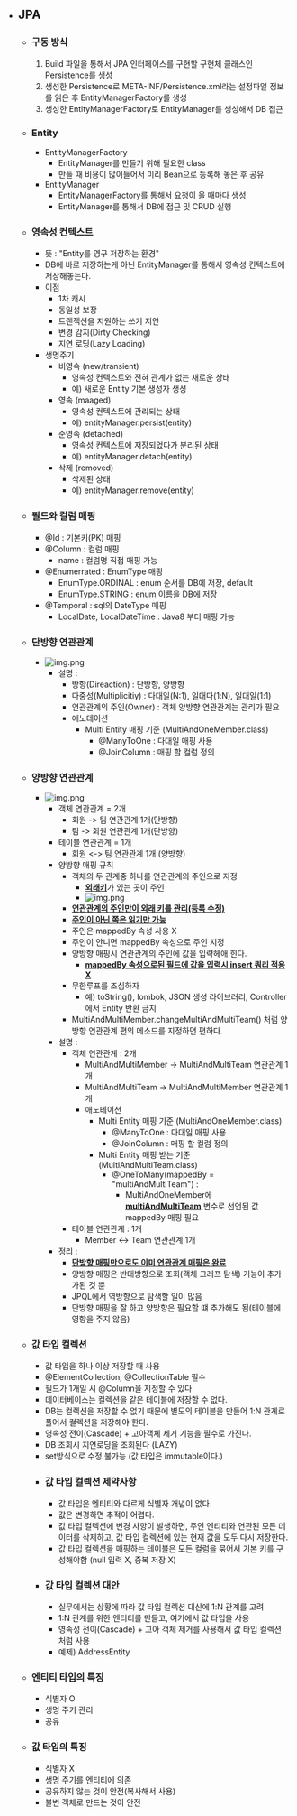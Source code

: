 + ## JPA
    + ### 구동 방식
        1. Build 파일을 통해서 JPA 인터페이스를 구현할 구현체 클래스인 Persistence를 생성
        2. 생성한 Persistence로 META-INF/Persistence.xml라는 설정파일 정보를 읽은 후 EntityManagerFactory를 생성
        3. 생성한 EntityManagerFactory로 EntityManager를 생성해서 DB 접근
    + ### Entity
        + EntityManagerFactory
            + EntityManager를 만들기 위해 필요한 class
            + 만들 때 비용이 많이들어서 미리 Bean으로 등록해 놓은 후 공유
        + EntityManager
            + EntityManagerFactory를 통해서 요청이 올 때마다 생성
            + EntityManager를 통해서 DB에 접근 및 CRUD 실행
    + ### 영속성 컨텍스트
        + 뜻 : "Entity를 영구 저장하는 환경"
        + DB에 바로 저장하는게 아닌 EntityManager를 통해서 영속성 컨텍스트에 저장해놓는다.
        + 이점
            + 1차 캐시
            + 동일성 보장
            + 트랜잭션을 지원하는 쓰기 지연
            + 변경 감지(Dirty Checking)
            + 지연 로딩(Lazy Loading)
        + 생명주기
            + 비영속 (new/transient)
                + 영속성 컨텍스트와 전혀 관계가 없는 새로운 상태
                + 예) 새로운 Entity 기본 생성자 생성
            + 영속 (maaged)
                + 영속성 컨텍스트에 관리되는 상태
                + 예) entityManager.persist(entity)
            + 준영속 (detached)
                + 영속성 컨텍스트에 저장되었다가 분리된 상태
                + 예) entityManager.detach(entity)
            + 삭제 (removed)
                + 삭제된 상태
                + 예) entityManager.remove(entity)
    + ### 필드와 컬럼 매핑
        + @Id : 기본키(PK) 매핑
        + @Column : 컬럼 매핑
            + name : 컬럼명 직접 매핑 가능
        + @Enumerrated : EnumType 매핑
            + EnumType.ORDINAL : enum 순서를 DB에 저장, default
            + EnumType.STRING : enum 이름을 DB에 저장
        + @Temporal : sql의 DateType 매핑
            + LocalDate, LocalDateTime : Java8 부터 매핑 가능
    + ### 단방향 연관관계
      + ![img.png](images/MultiAndOne.png)
        + 설명 :
          + 방향(Direaction) : 단방향, 양방향
          + 다중성(Multiplicitiy) : 다대일(N:1), 일대다(1:N), 일대일(1:1)
          + 연관관계의 주인(Owner) : 객체 양방향 연관관계는 관리가 필요
          + 애노테이션
            + Multi Entity 매핑 기준 (MultiAndOneMember.class)
              + @ManyToOne : 다대일 매핑 사용
              + @JoinColumn : 매핑 할 컬럼 정의
    + ### 양방향 연관관계
      + ![img.png](images/MultiAndMulti.png)
        + 객체 연관관계 = 2개
            + 회원 -> 팀 연관관계 1개(단방향)
            + 팀 -> 회원 연관관계 1개(단방향)
        + 테이블 연관관계 = 1개
            + 회원 <-> 팀 연관관계 1개 (양방향)
        + 양방향 매핑 규칙
          + 객체의 두 관계중 하나를 연관관계의 주인으로 지정
            + <U>**외래키**</U>가 있는 곳이 주인
            + ![img.png](images/MultiAndMultiOwner.png)
          + <U>**연관관계의 주인만이 외래 키를 관리(등록 수정)**</U>
          + <U>**주인이 아닌 쪽은 읽기만 가능**</U>
          + 주인은 mappedBy 속성 사용 X
          + 주인이 안니면 mappedBy 속성으로 주인 지정
          + 양방향 매핑시 연관관계의 주인에 값을 입략헤애 힌다.
            + <U>**mappedBy 속성으로된 필드에 값을 입력시 insert 쿼리 적용X**</U>
          + 무한루프를 조심하자
            + 예) toString(), lombok, JSON 생성 라이브러리, Controller에서 Entity 반환 금지
          + MultiAndMultiMember.changeMultiAndMultiTeam() 처럼 양방향 연관관계 편의 메소드를 지정하면 편하다.
        + 설명 :
          + 객체 연관관계 : 2개
            + MultiAndMultiMember -> MultiAndMultiTeam 연관관계 1개
            + MultiAndMultiTeam -> MultiAndMultiMember 연관관계 1개
            + 애노테이션
              + Multi Entity 매핑 기준 (MultiAndOneMember.class)
                + @ManyToOne : 다대일 매핑 사용
                + @JoinColumn : 매핑 할 컬럼 정의
              + Multi Entity 매핑 받는 기준 (MultiAndMultiTeam.class)
                + @OneToMany(mappedBy = "multiAndMultiTeam") : 
                  + MultiAndOneMember에 <U>**multiAndMultiTeam**</U> 변수로 선언된 값 mappedBy 매핑 필요
          + 테이블 연관관계 : 1개
              + Member <-> Team 연관관계 1개
        + 정리 :
          + <U>**단방향 매핑만으로도 이미 연관관계 매핑은 완료**</U>
          + 양방향 매핑은 반대방향으로 조회(객체 그래프 탐색) 기능이 추가가된 것 뿐
          + JPQL에서 역방향으로 탐색할 일이 많음
          + 단방향 매핑을 잘 하고 양방향은 필요할 떄 추가해도 됨(테이블에 영향을 주지 않음)

    + ### 값 타입 컬렉션
        + 값 타입을 하나 이상 저장할 때 사용
        + @ElementCollection, @CollectionTable 필수
        + 필드가 1개일 시 @Column을 지정할 수 있다
        + 데이터베이스는 컬렉션을 같은 테이블에 저장할 수 없다.
        + DB는 컬렉션을 저장할 수 없기 때문에 별도의 테이블을 만들어 1:N 관계로 풀어서 컬렉션을 저장해야 한다.
        + 영속성 전이(Cascade) + 고아객체 제거 기능을 필수로 가진다.
        + DB 조회시 지연로딩을 조회된다 (LAZY)
        + set방식으로 수정 불가능 (값 타입은 immutable이다.)
        + ### 값 타입 컬렉션 제약사항
            + 값 타입은 엔티티와 다르게 식별자 개념이 없다.
            + 값은 변경하면 추적이 어렵다.
            + 값 타입 컬렉션에 변경 사항이 발생하면, 주인 엔티티와 연관된 모든 데이터를 삭제하고,
              값 타입 컬렉션에 있는 현재 값을 모두 다시 저장한다.
            + 값 타입 컬렉션을 매핑하는 테이블은 모든 컬럼을 묶어서 기본 키를 구성해야함
              (null 입력 X, 중복 저장 X)
        + ### 값 타입 컬렉션 대안
            + 실무에서는 상황에 따라 값 타입 컬렉션 대신에 1:N 관계를 고려
            + 1:N 관계를 위한 엔티티를 만들고, 여기에서 값 타입을 사용
            + 영속성 전이(Cascade) + 고아 객체 제거를 사용해서 값 타입 컬렉션 처럼 사용
            + 예제) AddressEntity
    + ### 엔티티 타입의 특징
        + 식별자 O
        + 생명 주기 관리
        + 공유
    + ### 값 타입의 특징
        + 식별자 X
        + 생명 주기를 엔티티에 의존
        + 공유하지 않는 것이 안전(복사해서 사용)
        + 불변 객체로 만드는 것이 안전     